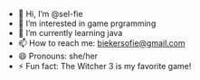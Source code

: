 - 👋 Hi, I’m @sel-fie
- 👀 I’m interested in game prgramming
- 🌱 I’m currently learning java
- 📫 How to reach me: biekersofie@gmail.com
- 😄 Pronouns: she/her
- ⚡ Fun fact: The Witcher 3 is my favorite game!


